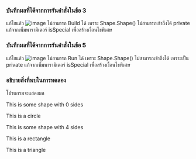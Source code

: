### บันทึกผลที่ได้จากการรันคำสั่งในข้อ 3
แก้ไขแล้ว
![image](https://github.com/VisawaPRO/03376836-OOP-2566-Lab-10/assets/144195555/5ab39c1b-b062-4711-840c-c18e60851640)
ไม่สามารถ Build ได้ เพราะ Shape.Shape() ไม่สามารถเข้าถึงได้ private แก้จากเพิ่มพารามิเตอร์ isSpecial เพื่อสร้างเงื่อนไขพิเศษ
### บันทึกผลที่ได้จากการรันคำสั่งในข้อ 5
แก้ไขแล้ว
![image](https://github.com/VisawaPRO/03376836-OOP-2566-Lab-10/assets/144195555/33e6663c-a9e8-4b63-a276-aac4e698ce16)
ไม่สามารถ Run ได้ เพราะ Shape.Shape() ไม่สามารถเข้าถึงได้ เพราะเป็น private แก้จากเพิ่มพารามิเตอร์ isSpecial เพื่อสร้างเงื่อนไขพิเศษ
### อธิบายสิ่งที่พบในการทดลอง
โปรแกรมจะแสดงผล

This is some shape with 0 sides

This is a circle

This is some shape with 4 sides

This is a rectangle

This is a triangle








